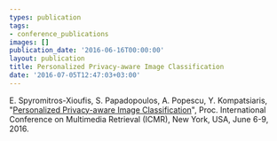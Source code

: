 ```yaml
---
types: publication
tags:
- conference_publications
images: []
publication_date: '2016-06-16T00:00:00'
layout: publication
title: Personalized Privacy-aware Image Classification
date: '2016-07-05T12:47:03+03:00'
---
```

E. Spyromitros-Xioufis, S. Papadopoulos, A. Popescu, Y. Kompatsiaris, "<a href="https://www.researchgate.net/publication/301221061_Personalized_Privacy-aware_Image_Classification">Personalized Privacy-aware Image Classification</a>", Proc. International Conference on Multimedia Retrieval (ICMR), New York, USA, June 6-9, 2016.
